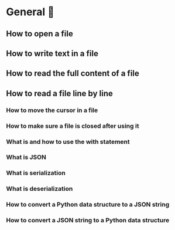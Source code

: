 # General :ledger:


## How to open a file
## How to write text in a file
## How to read the full content of a file
## How to read a file line by line
### How to move the cursor in a file
### How to make sure a file is closed after using it
### What is and how to use the with statement
### What is JSON
### What is serialization
### What is deserialization
### How to convert a Python data structure to a JSON string
### How to convert a JSON string to a Python data structure
